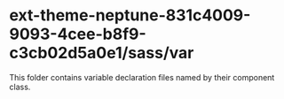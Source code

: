 # ext-theme-neptune-831c4009-9093-4cee-b8f9-c3cb02d5a0e1/sass/var

This folder contains variable declaration files named by their component class.
